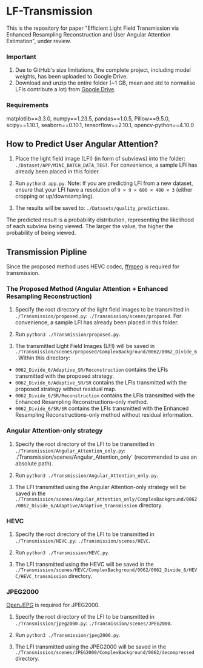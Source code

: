 # LF-Transmission

This is the repository for paper "Efficient Light Field Transmission via Enhanced Resampling Reconstruction and User Angular Attention Estimation", under review.

### Important

1. Due to GitHub's size limitations, the complete project, including model weights, has been uploaded to Google Drive.
2. Download and unzip the entire folder (~1 GB, mean and std to normalise LFIs contribute a lot) from [Google Drive]().

### Requirements

matplotlib==3.3.0, numpy==1.23.5, pandas==1.0.5, Pillow==9.5.0, scipy==1.10.1, seaborn==0.10.1, tensorflow==2.10.1, opencv-python==4.10.0




## How to Predict User Angular Attention? 

1. Place the light field image (LFI) (in form of subviews) into the folder: `./Dataset/APP/MINI_BATCH_DATA_TEST`. For convenience, a sample LFI has already been placed in this folder.

2. Run `python3 app.py`. Note: If you are predicting LFI from a new dataset, ensure that your LFI have a resolution of `9 × 9 × 600 × 400 × 3` (either cropping or up/downsampling).

3. The results will be saved to: `./Datasets/quality_predictions`.

The predicted result is a probability distribution, representing the likelihood of each subview being viewed. The larger the value, the higher the probability of being viewed.





## Transmission Pipline

Since the proposed method uses HEVC codec, [ffmpeg](https://ffmpeg.org/download.html) is required for transmission.

### The Proposed Method (Angular Attention + Enhanced Resampling Reconstruction)

1. Specify the root directory of the light field images to be transmitted in `./Transmission/proposed.py`: `./Transmission/scenes/proposed`. For convenience, a sample LFI has already been placed in this folder.

2. Run `python3 ./Transmission/proposed.py`.

3. The transmitted Light Field Images (LFI) will be saved in `./Transmission/scenes/proposed/ComplexBackground/0062/0062_Divide_6`. Within this directory:

  * `0062_Divide_6/Adaptive_SR/Reconstruction` contains the LFIs transmitted with the proposed strategy.
  * `0062_Divide_6/Adaptive_SR/SR` contains the LFIs transmitted with the proposed strategy without residual map.
  *  `0062_Divide_6/SR/Reconstruction` contains the LFIs transmitted with the Enhanced Resampling Reconstructions-only method.
  * `0062_Divide_6/SR/SR` contains the LFIs transmitted with the Enhanced Resampling Reconstructions-only method without residual information.



### Angular Attention-only strategy 

1. Specify the root directory of the LFI to be transmitted in `./Transmission/Angular_Attention_only.py`: ./Transmission/scenes/Angular_Attention_only` (recommended to use an absolute path).

2. Run `python3 ./Transmission/Angular_Attention_only.py`.

3. The LFI transmitted using the Angular Attention-only strategy will be saved in the `./Transmission/scenes/Angular_Attention_only/ComplexBackground/0062/0062_Divide_6/Adaptive/Adaptive_transmission` directory.



### HEVC

1. Specify the root directory of the LFI to be transmitted in `./Transmission/HEVC.py`: `./Transmission/scenes/HEVC`.

2. Run `python3 ./Transmission/HEVC.py`.

3. The LFI transmitted using the HEVC will be saved in the `./Transmission/scenes/HEVC/ComplexBackground/0062/0062_Divide_6/HEVC/HEVC_transmission` directory.



### JPEG2000

[OpenJEPG](https://www.openjpeg.org/) is required for JPEG2000.

1. Specify the root directory of the LFI to be transmitted in `./Transmission/jpeg2000.py`: `./Transmission/scenes/JPEG2000`.

2. Run `python3 ./Transmission/jpeg2000.py`.

3. The LFI transmitted using the JPEG2000 will be saved in the `./Transmission/scenes/JPEG2000/ComplexBackground/0062/decompressed` directory.



